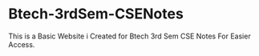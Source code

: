 # Btech-3rdSem-CSENotes

This is a Basic Website i Created for Btech 3rd Sem CSE Notes For Easier Access.
